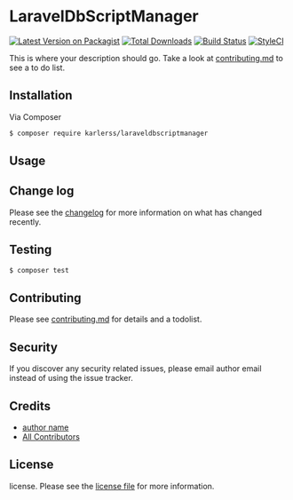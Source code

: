 # LaravelDbScriptManager

[![Latest Version on Packagist][ico-version]][link-packagist]
[![Total Downloads][ico-downloads]][link-downloads]
[![Build Status][ico-travis]][link-travis]
[![StyleCI][ico-styleci]][link-styleci]

This is where your description should go. Take a look at [contributing.md](contributing.md) to see a to do list.

## Installation

Via Composer

``` bash
$ composer require karlerss/laraveldbscriptmanager
```

## Usage

## Change log

Please see the [changelog](changelog.md) for more information on what has changed recently.

## Testing

``` bash
$ composer test
```

## Contributing

Please see [contributing.md](contributing.md) for details and a todolist.

## Security

If you discover any security related issues, please email author email instead of using the issue tracker.

## Credits

- [author name][link-author]
- [All Contributors][link-contributors]

## License

license. Please see the [license file](license.md) for more information.

[ico-version]: https://img.shields.io/packagist/v/karlerss/laraveldbscriptmanager.svg?style=flat-square
[ico-downloads]: https://img.shields.io/packagist/dt/karlerss/laraveldbscriptmanager.svg?style=flat-square
[ico-travis]: https://img.shields.io/travis/karlerss/laraveldbscriptmanager/master.svg?style=flat-square
[ico-styleci]: https://styleci.io/repos/12345678/shield

[link-packagist]: https://packagist.org/packages/karlerss/laraveldbscriptmanager
[link-downloads]: https://packagist.org/packages/karlerss/laraveldbscriptmanager
[link-travis]: https://travis-ci.org/karlerss/laraveldbscriptmanager
[link-styleci]: https://styleci.io/repos/12345678
[link-author]: https://github.com/karlerss
[link-contributors]: ../../contributors
